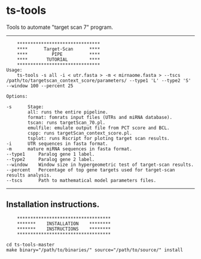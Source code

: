 # ts-tools
Tools to automate "target scan 7" program.

----

		*******************************
		****      Target-Scan      ****
		****         PIPE          ****
		****       TUTORIAL        ****
		*******************************
	Usage:
		ts-tools -s all -i < utr.fasta > -m < mirnaome.fasta > --tscs /path/to/targetscan_context_score/parameters/ --type1 'L' --type2 'S' --window 100 --percent 25

	Options:

	-s		Stage:
			all: runs the entire pipeline.
			format: fomrats input files (UTRs and miRNA database).
			tscan: runs targetScan_70.pl.
			emulfile: emulate output file from PCT score and BCL.
			cspp: runs targetScan_context_score.pl.
			tsplot: runs Rscript for ploting target scan results.
	-i		UTR sequences in fasta format.
	-m		mature miRNA sequences in fasta format.
	--type1		Paralog gene 1 label.
	--type2		Paralog gene 2 label.
	--window	Window size in hypergeometric test of target-scan results.
	--percent	Percentage of top gene targets used for target-scan results analysis.
	--tscs		Path to mathematical model parameters files.
----

## Installation instructions.

		***********************************
		*******    INSTALLATION    ********
		*******    INSTRUCTIONS    ********
		***********************************
		
	cd ts-tools-master
	make binary="/path/to/binaries/" source="/path/to/source/" install
